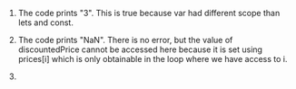 1. The code prints "3". This is true because var had different scope than lets and const.

2. The code prints "NaN". There is no error, but the value of discountedPrice cannot be accessed here because it is set using prices[i] which is only obtainable in the loop where we have access to i. 

3.
